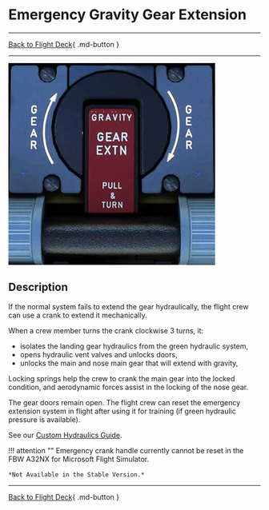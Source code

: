 # Emergency Gravity Gear Extension

---

[Back to Flight Deck](../index.md){ .md-button }

---

![Gravity Gear Extension Panel](../../../assets/a32nx-briefing/pedestal/Gravity-Gear-Extn-Panel.jpg "Gravity Gear Extension Panel")

## Description

If the normal system fails to extend the gear hydraulically, the flight crew can use a crank to extend it mechanically.

When a crew member turns the crank clockwise 3 turns, it:

- isolates the landing gear hydraulics from the green hydraulic system,
- opens hydraulic vent valves and unlocks doors,
- unlocks the main and nose main gear that will extend with gravity,

Locking springs help the crew to crank the main gear into the locked condition, and aerodynamic forces assist in the locking of the nose gear.

The gear doors remain open.
The flight crew can reset the emergency extension system in flight after using it for training (if green hydraulic pressure is available).

See our [Custom Hydraulics Guide](../../../../fbw-a32nx/feature-guides/custom-hydraulics.md).

!!! attention ""
    Emergency crank handle currently cannot be reset in the FBW A32NX for Microsoft Flight Simulator.

    *Not Available in the Stable Version.*

---

[Back to Flight Deck](../index.md){ .md-button }
